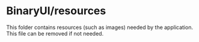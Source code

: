 # BinaryUI/resources

This folder contains resources (such as images) needed by the application. This file can
be removed if not needed.
